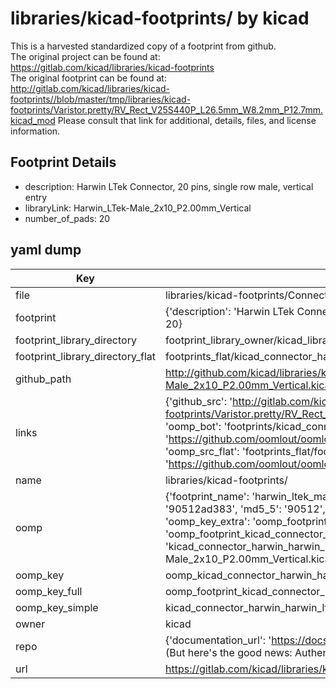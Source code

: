 # libraries/kicad-footprints/ by kicad  
This is a harvested standardized copy of a footprint from github.  
The original project can be found at:  
https://gitlab.com/kicad/libraries/kicad-footprints  
The original footprint can be found at:
http://gitlab.com/kicad/libraries/kicad-footprints//blob/master/tmp/libraries/kicad-footprints/Varistor.pretty/RV_Rect_V25S440P_L26.5mm_W8.2mm_P12.7mm.kicad_mod
Please consult that link for additional, details, files, and license information.  
## Footprint Details
* description: Harwin LTek Connector, 20 pins, single row male, vertical entry  
* libraryLink: Harwin_LTek-Male_2x10_P2.00mm_Vertical  
* number_of_pads: 20  
## yaml dump  
| Key | Value |  
| --- | --- |  
| file | libraries/kicad-footprints/Connector_Harwin.pretty/Harwin_LTek-Male_2x10_P2.00mm_Vertical.kicad_mod |  
| footprint | {'description': 'Harwin LTek Connector, 20 pins, single row male, vertical entry', 'libraryLink': 'Harwin_LTek-Male_2x10_P2.00mm_Vertical', 'number_of_pads': 20} |  
| footprint_library_directory | footprint_library_owner/kicad_libraries/kicad-footprints/ |  
| footprint_library_directory_flat | footprints_flat/kicad_connector_harwin_harwin_ltek_male_2x10_p2_00mm_vertical/working |  
| github_path | http://github.com/kicad/libraries/kicad-footprints//blob/master/tmp/libraries/kicad-footprints/Connector_Harwin.pretty/Harwin_LTek-Male_2x10_P2.00mm_Vertical.kicad_mod |  
| links | {'github_src': 'http://gitlab.com/kicad/libraries/kicad-footprints//blob/master/tmp/libraries/kicad-footprints/Varistor.pretty/RV_Rect_V25S440P_L26.5mm_W8.2mm_P12.7mm.kicad_mod', 'github_src_repo': 'https://gitlab.com/kicad/libraries/kicad-footprints', 'oomp_bot': 'footprints/kicad_connector_harwin_harwin_ltek_male_2x10_p2_00mm_vertical/working', 'oomp_bot_github': 'https://github.com/oomlout/oomlout_oomp_footprint_bot/tree/main/footprints/kicad_connector_harwin_harwin_ltek_male_2x10_p2_00mm_vertical/working', 'oomp_src_flat': 'footprints_flat/footprints_flat/kicad_connector_harwin_harwin_ltek_male_2x10_p2_00mm_vertical/working', 'oomp_src_flat_github': 'https://github.com/oomlout/oomlout_oomp_footprint_src/tree/main/footprints_flat/kicad_connector_harwin_harwin_ltek_male_2x10_p2_00mm_vertical/working'} |  
| name | libraries/kicad-footprints/ |  
| oomp | {'footprint_name': 'harwin_ltek_male_2x10_p2_00mm_vertical', 'library_name': 'connector_harwin', 'md5': '90512ad3839db225299c8f8c4be5d768', 'md5_10': '90512ad383', 'md5_5': '90512', 'md5_6': '90512a', 'oomp_key': 'oomp_kicad_connector_harwin_harwin_ltek_male_2x10_p2_00mm_vertical', 'oomp_key_extra': 'oomp_footprint_kicad_connector_harwin_harwin_ltek_male_2x10_p2_00mm_vertical', 'oomp_key_full': 'oomp_footprint_kicad_connector_harwin_harwin_ltek_male_2x10_p2_00mm_vertical_90512a', 'oomp_key_simple': 'kicad_connector_harwin_harwin_ltek_male_2x10_p2_00mm_vertical', 'original_filename': 'libraries/kicad-footprints/Connector_Harwin.pretty/Harwin_LTek-Male_2x10_P2.00mm_Vertical.kicad_mod', 'owner_name': 'kicad'} |  
| oomp_key | oomp_kicad_connector_harwin_harwin_ltek_male_2x10_p2_00mm_vertical |  
| oomp_key_full | oomp_footprint_kicad_connector_harwin_harwin_ltek_male_2x10_p2_00mm_vertical |  
| oomp_key_simple | kicad_connector_harwin_harwin_ltek_male_2x10_p2_00mm_vertical |  
| owner | kicad |  
| repo | {'documentation_url': 'https://docs.github.com/rest/overview/resources-in-the-rest-api#rate-limiting', 'message': "API rate limit exceeded for 84.66.173.59. (But here's the good news: Authenticated requests get a higher rate limit. Check out the documentation for more details.)"} |  
| url | https://gitlab.com/kicad/libraries/kicad-footprints |  

